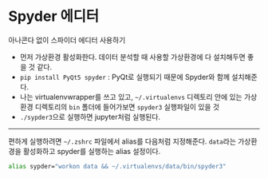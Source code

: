 # Spyder 에디터

아나콘다 없이 스파이더 에디터 사용하기

- 먼저 가상환경 활성화한다. 데이터 분석할 때 사용할 가상환경에 다 설치해두면 좋을 것 같다.
- `pip install PyQt5 spyder` : PyQt로 실행되기 때문에 Spyder와 함께 설치해준다.
- 나는 virtualenvwrapper를 쓰고 있고, `~/.virtualenvs` 디렉토리 안에 있는 가상환경 디렉토리의 `bin` 폴더에 들어가보면 `spyder3` 실행파일이 있을 것
- `./sypder3`으로 실행하면 jupyter처럼 실행된다.

---

편하게 실행하려면 `~/.zshrc` 파일에서 alias를 다음처럼 지정해준다. `data`라는 가상환경을 활성화하고 spyder를 실행하는 alias 설정이다.

```sh
alias sypder="workon data && ~/.virtualenvs/data/bin/spyder3"
```
